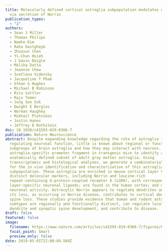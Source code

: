 ```yaml
---
title: Molecularly defined cortical astroglia subpopulation modulates neurons
  via secretion of Norrin
publication_types:
  - "2"
authors:
  - Sean J Miller
  - Thomas Philips
  - Namho Kim
  - Raha Dastgheyb
  - Zhuoxun Chen
  - Yi-Chun Hsieh
  - J Gavin Daigle
  - Malika Datta
  - Jeannie Chew
  - Svetlana Vidensky
  - Jacqueline T Pham
  - Ethan G Hughes
  - Michael B Robinson
  - Rita Sattler
  - Raju Tomer
  - Jung Soo Suk
  - Dwight E Bergles
  - Norman Haughey
  - Mikhail Pletnikov
  - Justin Hanes
  - Jeffrey D Rothstein
doi: 10.1038/s41593-019-0366-7
publication: Nature Neuroscience
abstract: Despite expanding knowledge regarding the role of astroglia in
  regulating neuronal function, little is known about regional or functional
  subgroups of brain astroglia and how they may interact with neurons. We use an
  astroglia-specific promoter fragment in transgenic mice to identify an
  anatomically defined subset of adult gray matter astroglia. Using
  transcriptomic and histological analyses, we generate a combinatorial profile
  for the in vivo identification and characterization of this astroglia
  subpopulation. These astroglia are enriched in mouse cortical layer V; express
  distinct molecular markers, including Norrin and leucine-rich
  repeat-containing G-protein-coupled receptor 6 (LGR6), with corresponding
  layer-specific neuronal ligands; are found in the human cortex; and modulate
  neuronal activity. Astrocytic Norrin appears to regulate dendrites and spines;
  its loss, as occurring in Norrie disease, contributes to cortical dendritic
  spine loss. These studies provide evidence that human and rodent astroglia
  subtypes are regionally and functionally distinct, can regulate local neuronal
  dendrite and synaptic spine development, and contribute to disease.
draft: false
featured: false
image:
  filename: https://www.nature.com/articles/s41593-019-0366-7/figures/6
  focal_point: Smart
  preview_only: false
date: 2019-05-01T22:08:04.569Z
---
```

